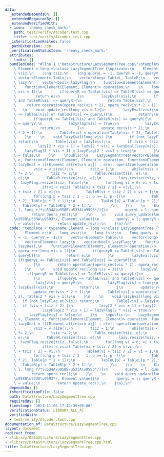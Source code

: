 ```yaml
---
data:
  _extendedDependsOn: []
  _extendedRequiredBy: []
  _extendedVerifiedWith:
  - icon: ':heavy_check_mark:'
    path: test/verify/Atcoder.test.cpp
    title: test/verify/Atcoder.test.cpp
  _isVerificationFailed: false
  _pathExtension: cpp
  _verificationStatusIcon: ':heavy_check_mark:'
  attributes:
    links: []
  bundledCode: "#line 1 \"DataStructure/LazySegmentTree.cpp\"\ntemplate < typename\
    \ Element = long >\nclass LazySegmentTree {\nprivate:\n    Element e;\n    long\
    \ vsiz;\n    long tsiz;\n    long queryL = -1, queryR = -1, queryV = -1;\n   \
    \ vector<Element> Table;\n    vector<long> TableL, TableR;\n    vector<Element>\
    \ lazy;\n    vector<bool> lazyFlag;\n    function<Element(Element)> lazyDeal;\n\
    \    function<Element(Element, Element)> operation;\n    \n    long opera_rec(long\
    \ vis = 1){\n        if(queryR <= TableL[vis] or TableR[vis] <= queryL){\n   \
    \         return e;\n        }\n        lazyEval(vis);\n        if(queryL <= TableL[vis]\
    \ and TableR[vis] <= queryR){\n            return Table[vis];\n        }\n   \
    \     return operation(opera_rec(vis * 2), opera_rec(vis * 2 + 1));\n    }\n \
    \   \n    void update_rec(long vis = 1){\n        lazyEval(vis);\n        if(queryR\
    \ <= TableL[vis] or TableR[vis] <= queryL){\n            return;\n        }\n\
    \        if(queryL <= TableL[vis] and TableR[vis] <= queryR){\n            lazy[vis]\
    \ = queryV;\n            lazyFlag[vis] = true;\n            lazyEval(vis);\n \
    \           return;\n        }\n        update_rec(vis * 2);\n        update_rec(vis\
    \ * 2 + 1);\n        Table[vis] = operation(Table[vis * 2], Table[2 * vis + 1]);\n\
    \    }\n    \n    void lazyEval(long vis) {\n        if (not lazyFlag.at(vis))\
    \ return;\n        Table[vis] = lazy[vis];\n        if (vis < tsiz / 2) {\n  \
    \          lazy[2 * vis + 1] = lazy[2 * vis] = lazyDeal(lazy[vis]);\n        \
    \    lazyFlag[2 * vis + 1] = lazyFlag[2 * vis] = true;\n        }\n        lazyFlag[vis]\
    \ = false;\n    }\n    \npublic:\n    LazySegmentTree(vector<Element> v, Element\
    \ e, function<Element(Element, Element)> operation, function<Element(Element)>\
    \ lazyDeal = [](Element a){return a;}) : e(e), operation(operation), lazyDeal(lazyDeal){\n\
    \        vsiz = v.size();\n        tsiz = 1;\n        while(tsiz < vsiz) tsiz\
    \ *= 2;\n        tsiz *= 2;\n        Table.resize(tsiz, e);\n        TableL.resize(tsiz,\
    \ e);\n        TableR.resize(tsiz, e);\n        lazy.resize(tsiz, e);\n      \
    \  lazyFlag.resize(tsiz, false);\n        for(long vi = 0; vi < tsiz / 2; vi++){\n\
    \            if(vi < vsiz) Table[vi + tsiz / 2] = v[vi];\n            TableL[vi\
    \ + tsiz / 2] = vi;\n            TableR[vi + tsiz / 2] = vi + 1;\n        }\n\
    \        for(long p = tsiz / 2 - 1; p >= 1; p--){\n            Table[p] = operation(Table[p\
    \ * 2], Table[p * 2 + 1]);\n            TableL[p] = TableL[p * 2];\n         \
    \   TableR[p] = TableR[p * 2 + 1];\n        }\n    }\n    \n    Element query_opera(long\
    \ l, long r/*\u534A\u958B\u533A\u9593*/){\n        queryL = l; queryR = r;\n \
    \       return opera_rec();\n    }\n    \n    void query_update(long l, long r/*\u534A\
    \u958B\u533A\u9593*/, Element value){\n        queryL = l; queryR = r; queryV\
    \ = value;\n        return update_rec();\n    }\n};\n"
  code: "template < typename Element = long >\nclass LazySegmentTree {\nprivate:\n\
    \    Element e;\n    long vsiz;\n    long tsiz;\n    long queryL = -1, queryR\
    \ = -1, queryV = -1;\n    vector<Element> Table;\n    vector<long> TableL, TableR;\n\
    \    vector<Element> lazy;\n    vector<bool> lazyFlag;\n    function<Element(Element)>\
    \ lazyDeal;\n    function<Element(Element, Element)> operation;\n    \n    long\
    \ opera_rec(long vis = 1){\n        if(queryR <= TableL[vis] or TableR[vis] <=\
    \ queryL){\n            return e;\n        }\n        lazyEval(vis);\n       \
    \ if(queryL <= TableL[vis] and TableR[vis] <= queryR){\n            return Table[vis];\n\
    \        }\n        return operation(opera_rec(vis * 2), opera_rec(vis * 2 + 1));\n\
    \    }\n    \n    void update_rec(long vis = 1){\n        lazyEval(vis);\n   \
    \     if(queryR <= TableL[vis] or TableR[vis] <= queryL){\n            return;\n\
    \        }\n        if(queryL <= TableL[vis] and TableR[vis] <= queryR){\n   \
    \         lazy[vis] = queryV;\n            lazyFlag[vis] = true;\n           \
    \ lazyEval(vis);\n            return;\n        }\n        update_rec(vis * 2);\n\
    \        update_rec(vis * 2 + 1);\n        Table[vis] = operation(Table[vis *\
    \ 2], Table[2 * vis + 1]);\n    }\n    \n    void lazyEval(long vis) {\n     \
    \   if (not lazyFlag.at(vis)) return;\n        Table[vis] = lazy[vis];\n     \
    \   if (vis < tsiz / 2) {\n            lazy[2 * vis + 1] = lazy[2 * vis] = lazyDeal(lazy[vis]);\n\
    \            lazyFlag[2 * vis + 1] = lazyFlag[2 * vis] = true;\n        }\n  \
    \      lazyFlag[vis] = false;\n    }\n    \npublic:\n    LazySegmentTree(vector<Element>\
    \ v, Element e, function<Element(Element, Element)> operation, function<Element(Element)>\
    \ lazyDeal = [](Element a){return a;}) : e(e), operation(operation), lazyDeal(lazyDeal){\n\
    \        vsiz = v.size();\n        tsiz = 1;\n        while(tsiz < vsiz) tsiz\
    \ *= 2;\n        tsiz *= 2;\n        Table.resize(tsiz, e);\n        TableL.resize(tsiz,\
    \ e);\n        TableR.resize(tsiz, e);\n        lazy.resize(tsiz, e);\n      \
    \  lazyFlag.resize(tsiz, false);\n        for(long vi = 0; vi < tsiz / 2; vi++){\n\
    \            if(vi < vsiz) Table[vi + tsiz / 2] = v[vi];\n            TableL[vi\
    \ + tsiz / 2] = vi;\n            TableR[vi + tsiz / 2] = vi + 1;\n        }\n\
    \        for(long p = tsiz / 2 - 1; p >= 1; p--){\n            Table[p] = operation(Table[p\
    \ * 2], Table[p * 2 + 1]);\n            TableL[p] = TableL[p * 2];\n         \
    \   TableR[p] = TableR[p * 2 + 1];\n        }\n    }\n    \n    Element query_opera(long\
    \ l, long r/*\u534A\u958B\u533A\u9593*/){\n        queryL = l; queryR = r;\n \
    \       return opera_rec();\n    }\n    \n    void query_update(long l, long r/*\u534A\
    \u958B\u533A\u9593*/, Element value){\n        queryL = l; queryR = r; queryV\
    \ = value;\n        return update_rec();\n    }\n};\n"
  dependsOn: []
  isVerificationFile: false
  path: DataStructure/LazySegmentTree.cpp
  requiredBy: []
  timestamp: '2021-11-06 17:12:39+09:00'
  verificationStatus: LIBRARY_ALL_AC
  verifiedWith:
  - test/verify/Atcoder.test.cpp
documentation_of: DataStructure/LazySegmentTree.cpp
layout: document
redirect_from:
- /library/DataStructure/LazySegmentTree.cpp
- /library/DataStructure/LazySegmentTree.cpp.html
title: DataStructure/LazySegmentTree.cpp
---
```

